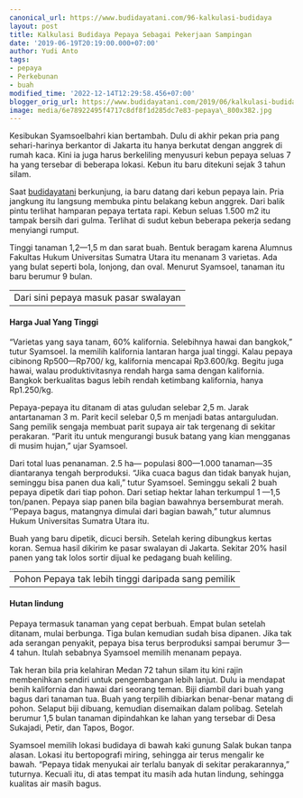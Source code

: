 ```yaml
---
canonical_url: https://www.budidayatani.com/96-kalkulasi-budidaya
layout: post
title: Kalkulasi Budidaya Pepaya Sebagai Pekerjaan Sampingan
date: '2019-06-19T20:19:00.000+07:00'
author: Yudi Anto
tags:
- pepaya
- Perkebunan
- buah
modified_time: '2022-12-14T12:29:58.456+07:00'
blogger_orig_url: https://www.budidayatani.com/2019/06/kalkulasi-budidaya-pepaya-sebagai.html
image: media/6e78922495f4717c8df8f1d285dc7e83-pepaya\_800x382.jpg
---
```

Kesibukan Syamsoelbahri kian bertambah. Dulu di akhir pekan pria pang sehari-harinya berkantor di Jakarta itu hanya berkutat dengan anggrek di rumah kaca. Kini ia juga harus berkeliling menyusuri kebun pepaya seluas 7 ha yang tersebar di beberapa lokasi. Kebun itu baru ditekuni sejak 3 tahun silam.

Saat [budidayatani](https://www.budidayatani.com/) berkunjung, ia baru datang dari kebun pepaya lain. Pria jangkung itu langsung membuka pintu belakang kebun anggrek. Dari balik pintu terlihat hamparan pepaya tertata rapi. Kebun seluas 1.500 m2 itu tampak bersih dari gulma. Terlihat di sudut kebun beberapa pekerja sedang menyiangi rumput.

Tinggi tanaman 1,2—1,5 m dan sarat buah. Bentuk beragam karena Alumnus Fakultas Hukum Universitas Sumatra Utara itu menanam 3 varietas. Ada yang bulat seperti bola, lonjong, dan oval. Menurut Syamsoel, tanaman itu baru berumur 9 bulan.



|  |
| --- |
| Dari sini pepaya masuk pasar swalayan |

#### Harga Jual Yang Tinggi

“Varietas yang saya tanam, 60% kalifornia. Selebihnya hawai dan bangkok,” tutur Syamsoel. Ia memilih kalifornia lantaran harga jual tinggi. Kalau pepaya cibinong Rp500—Rp700/ kg, kalifornia mencapai Rp3.600/kg. Begitu juga hawai, walau produktivitasnya rendah harga sama dengan kalifornia. Bangkok berkualitas bagus lebih rendah ketimbang kalifornia, hanya Rp1.250/kg.

Pepaya-pepaya itu ditanam di atas guludan selebar 2,5 m. Jarak antartanaman 3 m. Parit kecil selebar 0,5 m menjadi batas antarguludan. Sang pemilik sengaja membuat parit supaya air tak tergenang di sekitar perakaran. “Parit itu untuk mengurangi busuk batang yang kian mengganas di musim hujan,” ujar Syamsoel.

Dari total luas penanaman. 2.5 ha— populasi 800—1.000 tanaman—35 diantaranya tengah berproduksi. “Jika cuaca bagus dan tidak banyak hujan, seminggu bisa panen dua kali,” tutur Syamsoel. Seminggu sekali 2 buah pepaya dipetik dari tiap pohon. Dari setiap hektar lahan terkumpul 1 —1,5 ton/panen. Pepaya siap panen bila bagian bawahnya bersemburat merah. ’’Pepaya bagus, matangnya dimulai dari bagian bawah,” tutur alumnus Hukum Universitas Sumatra Utara itu.

Buah yang baru dipetik, dicuci bersih. Setelah kering dibungkus kertas koran. Semua hasil dikirim ke pasar swalayan di Jakarta. Sekitar 20% hasil panen yang tak lolos sortir dijual ke pedagang buah keliling.



|  |
| --- |
| Pohon Pepaya tak lebih tinggi daripada sang pemilik |

#### Hutan lindung

Pepaya termasuk tanaman yang cepat berbuah. Empat bulan setelah ditanam, mulai berbunga. Tiga bulan kemudian sudah bisa dipanen. Jika tak ada serangan penyakit, pepaya bisa terus berproduksi sampai berumur 3—4 tahun. Itulah sebabnya Syamsoel memilih menanam pepaya.

Tak heran bila pria kelahiran Medan 72 tahun silam itu kini rajin membenihkan sendiri untuk pengembangan lebih lanjut. Dulu ia mendapat benih kalifornia dan hawai dari seorang teman. Biji diambil dari buah yang bagus dari tanaman tua. Buah yang terpilih dibiarkan benar-benar matang di pohon. Selaput biji dibuang, kemudian disemaikan dalam polibag. Setelah berumur 1,5 bulan tanaman dipindahkan ke lahan yang tersebar di Desa Sukajadi, Petir, dan Tapos, Bogor.

Syamsoel memilih lokasi budidaya di bawah kaki gunung Salak bukan tanpa alasan. Lokasi itu bertopografi miring, sehingga air terus mengalir ke bawah. “Pepaya tidak menyukai air terlalu banyak di sekitar perakarannya,” tuturnya. Kecuali itu, di atas tempat itu masih ada hutan lindung, sehingga kualitas air masih bagus.

